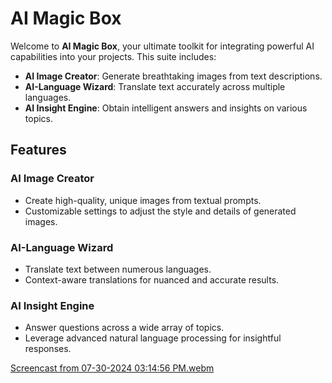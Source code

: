 # AI Magic Box

Welcome to **AI Magic Box**, your ultimate toolkit for integrating powerful AI capabilities into your projects. This suite includes:

- **AI Image Creator**: Generate breathtaking images from text descriptions.
- **AI-Language Wizard**: Translate text accurately across multiple languages.
- **AI Insight Engine**: Obtain intelligent answers and insights on various topics.

## Features

### AI Image Creator
- Create high-quality, unique images from textual prompts.
- Customizable settings to adjust the style and details of generated images.

### AI-Language Wizard
- Translate text between numerous languages.
- Context-aware translations for nuanced and accurate results.

### AI Insight Engine
- Answer questions across a wide array of topics.
- Leverage advanced natural language processing for insightful responses.

[Screencast from 07-30-2024 03:14:56 PM.webm](https://github.com/user-attachments/assets/c91ddfc8-812c-4004-b1fa-4217d5397466)
